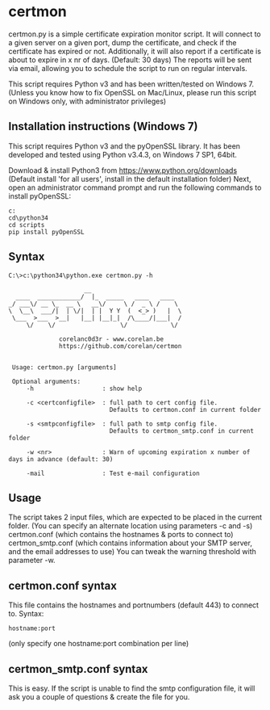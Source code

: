certmon
=======

certmon.py is a simple certificate expiration monitor script.  It will connect to a given server on a given port, dump the certificate, and check if the certificate has expired or not. Additionally, it will also report if a certificate is about to expire in x nr of days.  (Default: 30 days)
The reports will be sent via email, allowing you to schedule the script to run on regular intervals.

This script requires Python v3 and has been written/tested on Windows 7.
(Unless you know how to fix OpenSSL on Mac/Linux, please run this script on Windows only, with administrator privileges)


Installation instructions (Windows 7)
-------------------------------------

This script requires Python v3 and the pyOpenSSL library.   It has been developed and tested using Python v3.4.3, on Windows 7 SP1, 64bit.

Download & install Python3 from https://www.python.org/downloads  (Default install 'for all users', install in the default installation folder)
Next, open an administrator command prompt and run the following commands to install pyOpenSSL:

```
c:
cd\python34
cd scripts
pip install pyOpenSSL
```


Syntax
------

```
C:\>c:\python34\python.exe certmon.py -h

                     __
  ____  ____________/  |_  _____   ____   ____
_/ ___\/ __ \_  __ \   __\/     \ /  _ \ /    \
\  \__\  ___/|  | \/|  | |  Y Y  (  <_> )   |  \
 \___  >___  >__|   |__| |__|_|  /\____/|___|  /
     \/    \/                  \/            \/

              corelanc0d3r - www.corelan.be
              https://github.com/corelan/certmon


 Usage: certmon.py [arguments]

 Optional arguments:
     -h                   : show help

     -c <certconfigfile>  : full path to cert config file.
                            Defaults to certmon.conf in current folder

     -s <smtpconfigfile>  : full path to smtp config file.
                            Defaults to certmon_smtp.conf in current folder

     -w <nr>              : Warn of upcoming expiration x number of days in advance (default: 30)

     -mail                : Test e-mail configuration
```


Usage
-----

The script takes 2 input files, which are expected to be placed in the current folder.
(You can specify an alternate location using parameters -c and -s)
certmon.conf (which contains the hostnames & ports to connect to)
certmon_smtp.conf (which contains information about your SMTP server, and the email addresses to use)
You can tweak the warning threshold with parameter -w.

certmon.conf syntax
-------------------

This file contains the hostnames and portnumbers (default 443) to connect to.
Syntax:
```
hostname:port
```
(only specify one hostname:port combination per line)


certmon_smtp.conf syntax
------------------------

This is easy.  If the script is unable to find the smtp configuration file, it will ask you a couple of questions & create the file for you.




